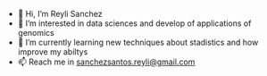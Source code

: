 - 👋 Hi, I’m Reyli Sanchez
- 👀 I’m interested in data sciences and develop of applications of genomics
- 🌱 I’m currently learning new techniques about stadistics and how improve my abiltys 
- 📫 Reach me in sanchezsantos.reyli@gmail.com


